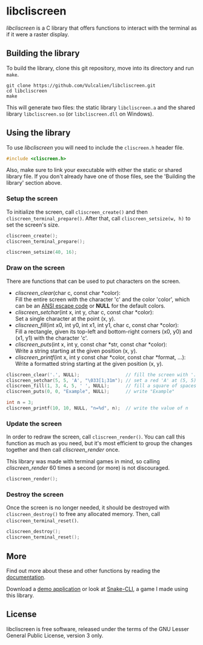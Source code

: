 # libcliscreen

*libcliscreen* is a C library that offers functions to interact with the
terminal as if it were a raster display.

## Building the library
To build the library, clone this git repository, move into its directory
and run `make`.

```shell
git clone https://github.com/Vulcalien/libcliscreen.git
cd libcliscreen
make
```

This will generate two files: the static library `libcliscreen.a` and
the shared library `libcliscreen.so` (or `libcliscreen.dll` on Windows).

## Using the library
To use *libcliscreen* you will need to include the `cliscreen.h` header
file.

```c
#include <cliscreen.h>
```

Also, make sure to link your executable with either the static or
shared library file. If you don't already have one of those files, see
the 'Building the library' section above.

### Setup the screen
To initialize the screen, call `cliscreen_create()` and then
`cliscreen_terminal_prepare()`. After that, call
`cliscreen_setsize(w, h)` to set the screen's size.

```c
cliscreen_create();
cliscreen_terminal_prepare();

cliscreen_setsize(40, 16);
```

### Draw on the screen
There are functions that can be used to put characters on the screen.
- *cliscreen_clear*(char c, const char \*color):\
    Fill the entire screen with the character 'c' and the color 'color',
    which can be an [ANSI escape code](https://en.wikipedia.org/wiki/ANSI_escape_code#Colors)
    or **NULL** for the default colors.
- *cliscreen_setchar*(int x, int y, char c, const char \*color):\
    Set a single character at the point (x, y).
- *cliscreen_fill*(int x0, int y0, int x1, int y1,
                   char c, const char \*color):\
    Fill a rectangle, given its top-left and bottom-right corners
    (x0, y0) and (x1, y1) with the character 'c'.
- *cliscreen_puts*(int x, int y,
                   const char \*str, const char \*color):\
    Write a string starting at the given position (x, y).
- *cliscreen_printf*(int x, int y
                     const char \*color, const char \*format, ...):\
    Write a formatted string starting at the given position (x, y).

```c
cliscreen_clear('.', NULL);                 // fill the screen with '.'
cliscreen_setchar(5, 5, 'A', "\033[1;31m"); // set a red 'A' at (5, 5)
cliscreen_fill(1, 3, 4, 5, ' ', NULL);      // fill a square of spaces
cliscreen_puts(0, 0, "Example", NULL);      // write "Example"

int n = 3;
cliscreen_printf(10, 10, NULL, "n=%d", n);  // write the value of n
```

### Update the screen
In order to redraw the screen, call `cliscreen_render()`. You can call
this function as much as you need, but it's most efficient to group the
changes together and then call *cliscreen_render* once.

This library was made with terminal games in mind, so calling
*cliscreen_render* 60 times a second (or more) is not discouraged.

```c
cliscreen_render();
```

### Destroy the screen
Once the screen is no longer needed, it should be destroyed with
`cliscreen_destroy()` to free any allocated memory. Then, call
`cliscreen_terminal_reset()`.

```c
cliscreen_destroy();
cliscreen_terminal_reset();
```

## More
Find out more about these and other functions by reading the
[documentation](https://github.com/Vulcalien/libcliscreen/tree/master/doc).

Download a [demo application](https://github.com/Vulcalien/libcliscreen/releases/download/0.5.0/libcliscreen-0.5.0-demo.zip)
or look at [Snake-CLI](https://github.com/Vulcalien/Snake-CLI), a game I
made using this library.

## License

libcliscreen is free software, released under the terms of the GNU
Lesser General Public License, version 3 only.
